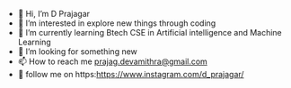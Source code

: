 - 👋 Hi, I’m D Prajagar
- 👀 I’m interested in explore new things through coding
- 🌱 I’m currently learning Btech CSE in Artificial intelligence and Machine Learning 
- 💞️ I’m looking for something new
- 📫 How to reach me prajag.devamithra@gmail.com 
- 🤖 follow me on https:https://www.instagram.com/d_prajagar/
